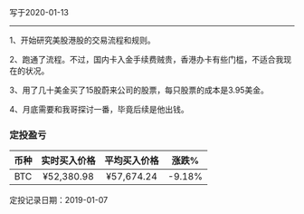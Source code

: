 写于2020-01-13

-----
1、开始研究美股港股的交易流程和规则。

2、跑通了流程。不过，国内卡入金手续费贼贵，香港办卡有些门槛，不适合我现在的状况。

3、用了几十美金买了15股蔚来公司的股票，每只股票的成本是3.95美金。

4、月底需要和我哥探讨一番，毕竟后续是他出钱。

### 定投盈亏

| 币种 | 实时买入价格 | 平均买入价格 |  涨跌%  |
| :--: | :----------: | :----------: | :-----: |
| BTC  |     ¥52,380.98  |  ¥57,674.24  | -9.18% |

定投记录日期：2019-01-07



